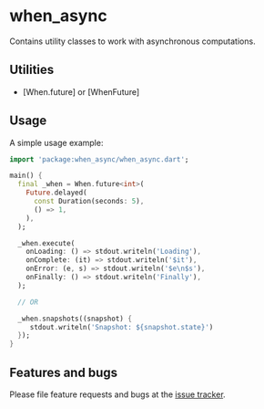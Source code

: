 # when_async

Contains utility classes to work with asynchronous computations.

## Utilities

* [When.future] or [WhenFuture] 

## Usage

A simple usage example:

```dart
import 'package:when_async/when_async.dart';

main() {
  final _when = When.future<int>(
    Future.delayed(
      const Duration(seconds: 5),
      () => 1,
    ),
  );

  _when.execute(
    onLoading: () => stdout.writeln('Loading'),
    onComplete: (it) => stdout.writeln('$it'),
    onError: (e, s) => stdout.writeln('$e\n$s'),
    onFinally: () => stdout.writeln('Finally'),
  );

  // OR

  _when.snapshots((snapshot) { 
     stdout.writeln('Snapshot: ${snapshot.state}')
  });
}
```

## Features and bugs

Please file feature requests and bugs at the [issue tracker][tracker].

[tracker]: https://github.com/predatorx7/flutter_packages/issues
